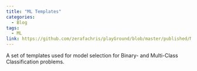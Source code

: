 ```yaml
---
title: "ML Templates"
categories:
  - Blog
tags:
  - ML
link: https://github.com/zerafachris/playGround/blob/master/published/MLtemplates/readme.md
---
```


A set of templates used for model selection for Binary- and Multi-Class Classification problems.